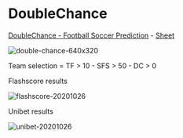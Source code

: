 # DoubleChance
[DoubleChance - Football Soccer Prediction](http://www.doublechance.nl) - [Sheet](http://t.ly/IiAx) 

![double-chance-640x320](https://user-images.githubusercontent.com/70966215/95068332-71c68a80-0705-11eb-8e16-1e757e3863c0.jpg)

Team selection = TF > 10 - SFS > 50 - DC > 0 

Flashscore results

![flashscore-20201026](https://user-images.githubusercontent.com/70966215/97345784-cdaaac00-188a-11eb-9ae6-2fe57866e917.jpg) 

Unibet results

![unibet-20201026](https://user-images.githubusercontent.com/70966215/97345856-e87d2080-188a-11eb-91ee-2585a5999dc0.jpg)

